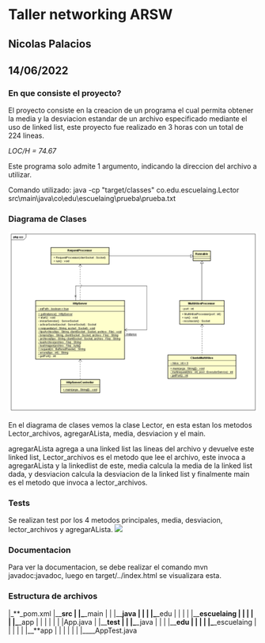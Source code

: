 # Taller networking ARSW

## Nicolas Palacios

## 14/06/2022

### En que consiste el proyecto?

El proyecto consiste en la creacion de un programa el cual permita obtener la media y la desviacion estandar de un archivo especificado mediante el uso de linked list, este proyecto fue realizado en 3 horas con un total de 224 lineas.

_LOC/H = 74.67_

Este programa solo admite 1 argumento, indicando la direccion del archivo a utilizar.

Comando utilizado: java -cp "target/classes" co.edu.escuelaing.Lector src\main\java\co\edu\escuelaing\prueba\prueba.txt

### Diagrama de Clases

<img src="imagen\imagen.png">  
 
 En el diagrama de clases vemos la clase Lector, en esta estan los metodos Lector_archivos, agregarALista, media, desviacion y el main.

agregarALista agrega a una linked list las lineas del archivo y devuelve este linked list, Lector_archivos es el metodo que lee el archivo, este invoca a agregarALista y la linkedlist de este, media calcula la media de la linked list dada, y desviacion calcula la desviacion de la linked list y finalmente main es el metodo que invoca a lector_archivos.

### Tests

Se realizan test por los 4 metodos principales, media, desviacion, lector_archivos y agregarALista.
<img src="imagen\tests.png">

### Documentacion

Para ver la documentacion, se debe realizar el comando mvn javadoc:javadoc, luego en target/../index.html se visualizara esta.

### Estructura de archivos

|\_**\_pom.xml
|\_\_**src
| |\_**\_main
| | |\_\_**java
| | | |\_**\_edu
| | | | |\_\_**escuelaing
| | | | | |\_**\_app
| | | | | | |App.java
| |\_\_**test
| | |\_**\_java
| | | |\_\_**edu
| | | | |\_**\_escuelaing
| | | | | |\_\_**app
| | | | | | |\_\_\_\_AppTest.java
